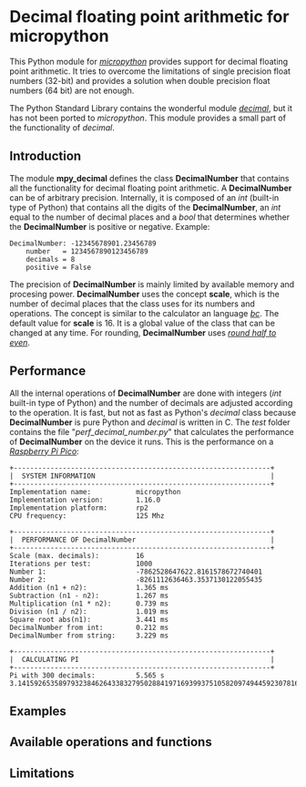 # Decimal floating point arithmetic for micropython
This Python module for [*micropython*](https://micropython.org/) provides support for decimal floating point arithmetic. It tries to overcome the limitations of single precision float numbers (32-bit) and provides a solution when double precision float numbers (64 bit) are not enough.

The Python Standard Library contains the wonderful module [*decimal*](https://docs.python.org/3/library/decimal.html), but it has not been ported to *micropython*. This module provides a small part of the functionality of *decimal*.

## Introduction

The module **mpy_decimal** defines the class **DecimalNumber** that contains all the functionality for decimal floating point arithmetic. A **DecimalNumber** can be of arbitrary precision. Internally, it is composed of an *int* (built-in type of Python) that contains all the digits of the **DecimalNumber**, an *int* equal to the number of decimal places and a *bool* that determines whether the **DecimalNumber** is positive or negative. Example:

    DecimalNumber: -12345678901.23456789
        number   = 1234567890123456789
        decimals = 8
        positive = False

The precision of **DecimalNumber** is mainly limited by available memory and procesing power. **DecimalNumber** uses the concept **scale**, which is the number of decimal places that the class uses for its numbers and operations. The concept is similar to the calculator an language [*bc*](https://www.gnu.org/software/bc/manual/html_mono/bc.html).  The default value for **scale** is 16. It is a global value of the class that can be changed at any time. For rounding, **DecimalNumber** uses [*round half to even*](https://en.wikipedia.org/wiki/Rounding#Round_half_to_even).

## Performance ##

All the internal operations of **DecimalNumber** are done with integers (*int* built-in type of Python) and the number of decimals are adjusted according to the operation. It is fast, but not as fast as Python's *decimal* class because **DecimalNumber** is pure Python and *decimal* is written in C. The *test* folder contains the file "*perf_decimal_number.py*" that calculates the performance of **DecimalNumber** on the device it runs. This is the performance on a [*Raspberry Pi Pico*](https://www.raspberrypi.org/products/raspberry-pi-pico/):

    +---------------------------------------------------------------+
    |  SYSTEM INFORMATION                                           |
    +---------------------------------------------------------------+
    Implementation name:           micropython
    Implementation version:        1.16.0
    Implementation platform:       rp2
    CPU frequency:                 125 Mhz

    +---------------------------------------------------------------+
    |  PERFORMANCE OF DecimalNumber                                 |
    +---------------------------------------------------------------+
    Scale (max. decimals):         16
    Iterations per test:           1000
    Number 1:                      -7862528647622.8161578672740401
    Number 2:                      -8261112636463.3537130122055435
    Addition (n1 + n2):            1.365 ms
    Subtraction (n1 - n2):         1.267 ms
    Multiplication (n1 * n2):      0.739 ms
    Division (n1 / n2):            1.019 ms
    Square root abs(n1):           3.441 ms
    DecimalNumber from int:        0.212 ms
    DecimalNumber from string:     3.229 ms

    +---------------------------------------------------------------+
    |  CALCULATING PI                                               |
    +---------------------------------------------------------------+
    Pi with 300 decimals:          5.565 s
    3.141592653589793238462643383279502884197169399375105820974944592307816406286208998628034825342117067982148086513282306647093844609550582231725359408128481117450284102701938521105559644622948954930381964428810975665933446128475648233786783165271201909145648566923460348610454326648213393607260249141274

## Examples



## Available operations and functions

## Limitations
